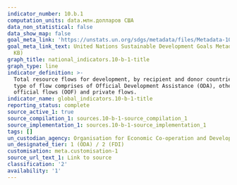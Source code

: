 ```yaml
---
indicator_number: 10.b.1
computation_units: data.млн.долларов США
data_non_statistical: false
data_show_map: false
goal_meta_link: 'https://unstats.un.org/sdgs/metadata/files/Metadata-10-0B-01.pdf '
goal_meta_link_text: United Nations Sustainable Development Goals Metadata (PDF 202
  KB)
graph_title: national_indicators.10-b-1-title
graph_type: line
indicator_definition: >-
  Total resource flows for development, by recipient and donor countries and
  type of flow comprises of Official Development Assistance (ODA), other
  official flows (OOF) and private flows.
indicator_name: global_indicators.10-b-1-title
reporting_status: complete
source_active_1: true
source_compilation_1: sources.10-b-1-source_compilation_1
source_implementation_1: sources.10-b-1-source_implementation_1
tags: []
un_custodian_agency: Organisation for Economic Co-operation and Development (OECD)
un_designated_tier: 1 (ODA) / 2 (FDI)
customisation: meta.customisation-1
source_url_text_1: Link to source
classification: '2'
availability: '1'
---
```

